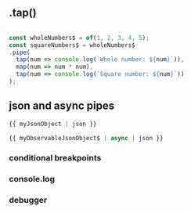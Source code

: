 ## .tap()

```js 

const wholeNumbers$ = of(1, 2, 3, 4, 5);
const squareNumbers$ = wholeNumbers$
.pipe(
  tap(num => console.log(`Whole number: ${num}`)),
  map(num => num * num),
  tap(num => console.log(`Square number: ${num}`))
);

```

## json and async pipes

```js
{{ myJsonObject | json }}

{{ myObservableJsonObject$ | async | json }}

```

### conditional breakpoints

### console.log

### debugger